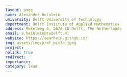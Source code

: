```yaml
---
layout: page
name: Alexander Heinlein
university: Delft University of Technology
department: Delft Institute of Applied Mathematics
address: Mekelweg 4, 2628 CD Delft, The Netherlands
email: a.heinlein@tudelft.nl
website: https://searhein.github.io/
img: assets/img/prof_pic3a.jpeg
project:
nolink: true
redirect:
importance: 
category: lead
---
```

